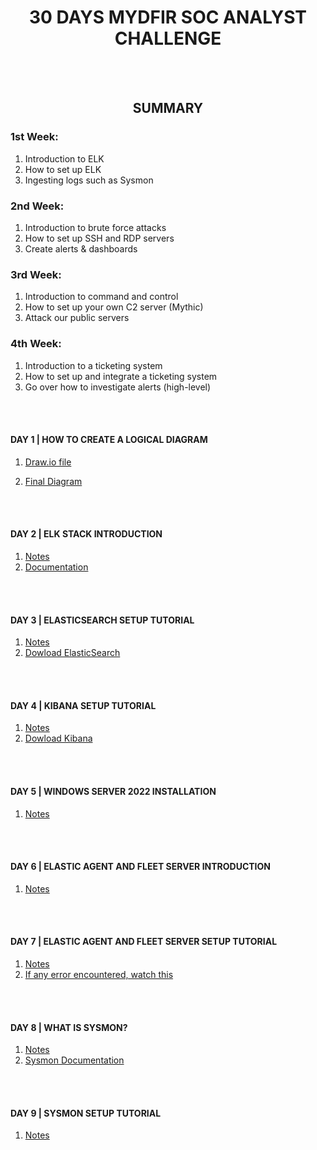<h1 align="center">30 DAYS MYDFIR SOC ANALYST CHALLENGE</h1>
<br><br>
<h2 align="center">SUMMARY</h2>

<h3>1st Week:</h3>

1. Introduction to ELK
2. How to set up ELK
3. Ingesting logs such as Sysmon

<h3>2nd Week:</h3>

1. Introduction to brute force attacks
2. How to set up SSH and  RDP servers
3. Create alerts & dashboards

<h3>3rd Week:</h3>

1. Introduction to command and control 
2. How to set up your own C2 server (Mythic)
3. Attack our public servers

<h3>4th Week:</h3>

1. Introduction to a ticketing system
2. How to set up and integrate a ticketing system
3. Go over how to investigate alerts (high-level)
   
<br><br>
<h4 align="">DAY 1 | HOW TO CREATE A LOGICAL DIAGRAM</h4>

1. [Draw.io file](https://github.com/Mitesh2020/30-Days-MyDFIR-SOC-Analyst-Challenge/blob/main/30-days-mydfir-diagram.drawio)

2. [Final Diagram](https://github.com/Mitesh2020/30-Days-MyDFIR-SOC-Analyst-Challenge/blob/main/30-days-mydfir-diagram.drawio-1.pdf)

<br><br>

<h4 align="">DAY 2 | ELK STACK INTRODUCTION</h4>

1. [Notes](https://github.com/Mitesh2020/30-Days-MyDFIR-SOC-Analyst-Challenge/blob/main/day-2-notes)
2. [Documentation](https://www.elastic.co/elastic-stack/features)

<br><br>

<h4 align="">DAY 3 | ELASTICSEARCH SETUP TUTORIAL</h4>

1. [Notes](https://github.com/Mitesh2020/30-Days-MyDFIR-SOC-Analyst-Challenge/blob/main/day-3-notes)
2. [Dowload ElasticSearch](https://www.elastic.co/downloads/elasticsearch)

<br><br>

<h4 align="">DAY 4 | KIBANA SETUP TUTORIAL</h4>

1. [Notes](https://github.com/Mitesh2020/30-Days-MyDFIR-SOC-Analyst-Challenge/blob/main/day-4-notes)
2. [Dowload Kibana](https://www.elastic.co/downloads/kibana)

<br><br>

<h4 align="">DAY 5 | WINDOWS SERVER 2022 INSTALLATION</h4>

1. [Notes](https://github.com/Mitesh2020/30-Days-MyDFIR-SOC-Analyst-Challenge/blob/main/day-5-notes)

<br><br>

<h4 align="">DAY 6 | ELASTIC AGENT AND FLEET SERVER INTRODUCTION</h4>

1. [Notes](https://github.com/Mitesh2020/30-Days-MyDFIR-SOC-Analyst-Challenge/blob/main/day-6-notes)

<br><br>

<h4 align="">DAY 7 | ELASTIC AGENT AND FLEET SERVER SETUP TUTORIAL</h4>

1. [Notes](https://github.com/Mitesh2020/30-Days-MyDFIR-SOC-Analyst-Challenge/blob/main/day-7-notes)
2. [If any error encountered, watch this](https://youtu.be/GWX19cpv21w?si=owm7vZac1anv4zxF)

<br><br>

<h4 align="">DAY 8 | WHAT IS SYSMON?</h4>

1. [Notes](https://github.com/Mitesh2020/30-Days-MyDFIR-SOC-Analyst-Challenge/blob/main/day-8-notes)
2. [Sysmon Documentation](https://learn.microsoft.com/en-us/sysinternals/downloads/sysmon)

<br><br>

<h4 align="">DAY 9 | SYSMON SETUP TUTORIAL</h4>

1. [Notes](https://github.com/Mitesh2020/30-Days-MyDFIR-SOC-Analyst-Challenge/blob/main/day-9-notes)

